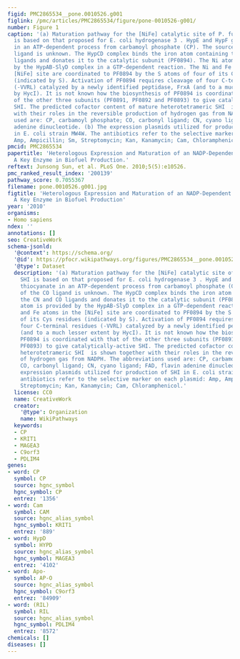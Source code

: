 ```yaml
---
figid: PMC2865534__pone.0010526.g001
figlink: /pmc/articles/PMC2865534/figure/pone-0010526-g001/
number: Figure 1
caption: '(a) Maturation pathway for the [NiFe] catalytic site of P. furiosus SHI
  is based on that proposed for E. coli hydrogenase 3 . HypE and HypF generate thiocyanate
  in an ATP-dependent process from carbamoyl phosphate (CP). The source of the CO
  ligand is unknown. The HypCD complex binds the iron atom containing the CN and CO
  ligands and donates it to the catalytic subunit (PF0894). The Ni atom is provided
  by the HypAB-SlyD complex in a GTP-dependent reaction. The Ni and Fe atoms in the
  [NiFe] site are coordinated to PF0894 by the S atoms of four of its Cys residues
  (indicated by S). Activation of PF0894 requires cleavage of four C-terminal residues
  (-VVRL) catalyzed by a newly identified peptidase, FrxA (and to a much lesser extent
  by HycI). It is not known how the biosynthesis of PF0894 is coordinated with that
  of the other three subunits (PF0891, PF0892 and PF0893) to give catalytically-active
  SHI. The predicted cofactor content of mature heterotetrameric SHI  is shown together
  with their roles in the reversible production of hydrogen gas from NADPH. The abbreviations
  used are: CP, carbamoyl phosphate; CO, carbonyl ligand; CN, cyano ligand; FAD, flavin
  adenine dinucleotide. (b) The expression plasmids utilized for production of SHI
  in E. coli strain MW4W. The antibiotics refer to the selective marker on each plasmid:
  Amp, Ampicillin; Sm, Streptomycin; Kan, Kanamycin; Cam, Chloramphenicol.'
pmcid: PMC2865534
papertitle: 'Heterologous Expression and Maturation of an NADP-Dependent [NiFe]-Hydrogenase:
  A Key Enzyme in Biofuel Production.'
reftext: Junsong Sun, et al. PLoS One. 2010;5(5):e10526.
pmc_ranked_result_index: '200139'
pathway_score: 0.7055367
filename: pone.0010526.g001.jpg
figtitle: 'Heterologous Expression and Maturation of an NADP-Dependent [NiFe]-Hydrogenase:
  A Key Enzyme in Biofuel Production'
year: '2010'
organisms:
- Homo sapiens
ndex: ''
annotations: []
seo: CreativeWork
schema-jsonld:
  '@context': https://schema.org/
  '@id': https://pfocr.wikipathways.org/figures/PMC2865534__pone.0010526.g001.html
  '@type': Dataset
  description: '(a) Maturation pathway for the [NiFe] catalytic site of P. furiosus
    SHI is based on that proposed for E. coli hydrogenase 3 . HypE and HypF generate
    thiocyanate in an ATP-dependent process from carbamoyl phosphate (CP). The source
    of the CO ligand is unknown. The HypCD complex binds the iron atom containing
    the CN and CO ligands and donates it to the catalytic subunit (PF0894). The Ni
    atom is provided by the HypAB-SlyD complex in a GTP-dependent reaction. The Ni
    and Fe atoms in the [NiFe] site are coordinated to PF0894 by the S atoms of four
    of its Cys residues (indicated by S). Activation of PF0894 requires cleavage of
    four C-terminal residues (-VVRL) catalyzed by a newly identified peptidase, FrxA
    (and to a much lesser extent by HycI). It is not known how the biosynthesis of
    PF0894 is coordinated with that of the other three subunits (PF0891, PF0892 and
    PF0893) to give catalytically-active SHI. The predicted cofactor content of mature
    heterotetrameric SHI  is shown together with their roles in the reversible production
    of hydrogen gas from NADPH. The abbreviations used are: CP, carbamoyl phosphate;
    CO, carbonyl ligand; CN, cyano ligand; FAD, flavin adenine dinucleotide. (b) The
    expression plasmids utilized for production of SHI in E. coli strain MW4W. The
    antibiotics refer to the selective marker on each plasmid: Amp, Ampicillin; Sm,
    Streptomycin; Kan, Kanamycin; Cam, Chloramphenicol.'
  license: CC0
  name: CreativeWork
  creator:
    '@type': Organization
    name: WikiPathways
  keywords:
  - CP
  - KRIT1
  - MAGEA3
  - C9orf3
  - PDLIM4
genes:
- word: CP
  symbol: CP
  source: hgnc_symbol
  hgnc_symbol: CP
  entrez: '1356'
- word: Cam
  symbol: CAM
  source: hgnc_alias_symbol
  hgnc_symbol: KRIT1
  entrez: '889'
- word: HypD
  symbol: HYPD
  source: hgnc_alias_symbol
  hgnc_symbol: MAGEA3
  entrez: '4102'
- word: Apo-
  symbol: AP-O
  source: hgnc_alias_symbol
  hgnc_symbol: C9orf3
  entrez: '84909'
- word: (RIL)
  symbol: RIL
  source: hgnc_alias_symbol
  hgnc_symbol: PDLIM4
  entrez: '8572'
chemicals: []
diseases: []
---
```

